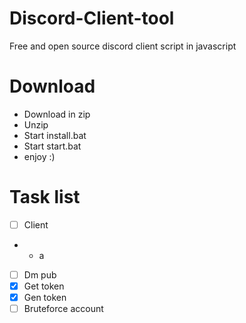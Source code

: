 # Discord-Client-tool

Free and open source discord client script in javascript


# Download

- Download in zip
- Unzip
- Start install.bat
- Start start.bat
- enjoy :)


# Task list

- [ ] Client
- - a
- [ ] Dm pub
- [X] Get token
- [X] Gen token
- [ ] Bruteforce account
